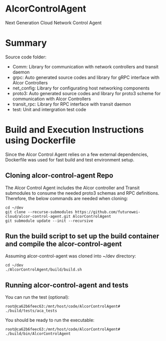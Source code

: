 # AlcorControlAgent
Next Generation Cloud Network Control Agent

# Summary
Source code folder:

- Comm: Library for communication with network controllers and transit daemon
- grpc: Auto generated source codes and library for gRPC interface with Alcor Controllers
- net_config: Library for configurating host networking components
- proto3: Auto generated source codes and library for proto3 scheme for communication with Alcor Controllers
- transit_rpc: Library for RPC interface with transit daemon
- test: Unit and intergration test code

# Build and Execution Instructions using Dockerfile
Since the Alcor Control Agent relies on a few external dependencies, Dockerfile was used for fast build and test environment setup.

## Cloning alcor-control-agent Repo
The Alcor Control Agent includes the Alcor controller and Transit submodules to consume the needed proto3 schemas and RPC definitions. Therefore, the below commands are needed when cloning:

```Shell
cd ~/dev
git clone --recurse-submodules https://github.com/futurewei-cloud/alcor-control-agent.git AlcorControlAgent
git submodule update --init --recursive
```

## Run the build script to set up the build container and compile the alcor-control-agent
Assuming alcor-control-agent was cloned into ~/dev directory:
```Shell
cd ~/dev
./AlcorControlAgent/build/build.sh
```
## Running alcor-control-agent and tests
You can run the test (optional):
```Shell
root@ca62b6feec63:/mnt/host/code/AlcorControlAgent# ./build/tests/aca_tests
```

You should be ready to run the executable:
```Shell
root@ca62b6feec63:/mnt/host/code/AlcorControlAgent# ./build/bin/AlcorControlAgent
```

